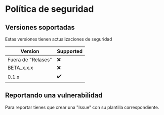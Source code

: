 # Política de seguridad

## Versiones soportadas

Estas versiones tienen actualizaciones de seguridad

| Version            | Supported          |
| ------------------ | ------------------ |
| Fuera de "Relases" | :x:                |
| BETA_x.x.x         | :x:                |
| 0.1.x              | :heavy_check_mark: |

## Reportando una vulnerabilidad

Para reportar tienes que crear una "Issue" con su plantilla correspondiente.
